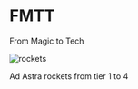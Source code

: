# FMTT
From Magic to Tech


![rockets](https://github.com/Gabriele-333/FMTT/assets/111522952/fc305cff-a8d8-4149-861c-b8122186aaac)

Ad Astra rockets from tier 1 to 4
